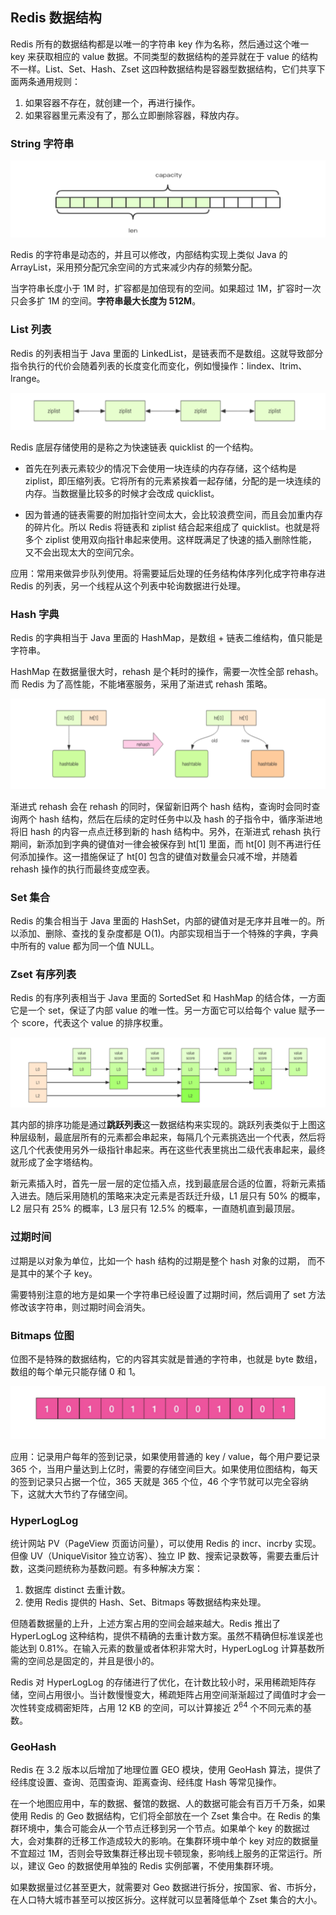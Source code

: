 ## Redis 数据结构

Redis 所有的数据结构都是以唯一的字符串 key 作为名称，然后通过这个唯一 key 来获取相应的 value 数据。不同类型的数据结构的差异就在于 value 的结构不一样。List、Set、Hash、Zset 这四种数据结构是容器型数据结构，它们共享下面两条通用规则：

1. 如果容器不存在，就创建一个，再进行操作。
2. 如果容器里元素没有了，那么立即删除容器，释放内存。



### String 字符串

![Redis String](../images/20220521222957001.png)

Redis 的字符串是动态的，并且可以修改，内部结构实现上类似 Java 的 ArrayList，采用预分配冗余空间的方式来减少内存的频繁分配。

当字符串长度小于 1M 时，扩容都是加倍现有的空间。如果超过 1M，扩容时一次只会多扩 1M 的空间。**字符串最大长度为 512M**。 



### List 列表

Redis 的列表相当于 Java 里面的 LinkedList，是链表而不是数组。这就导致部分指令执行的代价会随着列表的长度变化而变化，例如慢操作：lindex、ltrim、lrange。

![Redis List](../images/20200904155326252.png)

Redis 底层存储使用的是称之为快速链表 quicklist 的一个结构。

- 首先在列表元素较少的情况下会使用一块连续的内存存储，这个结构是 ziplist，即压缩列表。它将所有的元素紧挨着一起存储，分配的是一块连续的内存。当数据量比较多的时候才会改成 quicklist。

- 因为普通的链表需要的附加指针空间太大，会比较浪费空间，而且会加重内存的碎片化。所以 Redis 将链表和 ziplist 结合起来组成了 quicklist。也就是将多个 ziplist 使用双向指针串起来使用。这样既满足了快速的插入删除性能，又不会出现太大的空间冗余。 

应用：常用来做异步队列使用。将需要延后处理的任务结构体序列化成字符串存进 Redis 的列表，另一个线程从这个列表中轮询数据进行处理。



### Hash 字典

Redis 的字典相当于 Java 里面的 HashMap，是数组 + 链表二维结构，值只能是字符串。

HashMap 在数据量很大时，rehash 是个耗时的操作，需要一次性全部 rehash。而 Redis 为了高性能，不能堵塞服务，采用了渐进式 rehash 策略。

![Redis Hash](../images/20200904155252114.png)

渐进式 rehash 会在 rehash 的同时，保留新旧两个 hash 结构，查询时会同时查询两个 hash 结构，然后在后续的定时任务中以及 hash 的子指令中，循序渐进地将旧 hash 的内容一点点迁移到新的 hash 结构中。另外，在渐进式 rehash 执行期间，新添加到字典的键值对一律会被保存到 ht[1] 里面，而 ht[0] 则不再进行任何添加操作。这一措施保证了 ht[0] 包含的键值对数量会只减不增，并随着 rehash 操作的执行而最终变成空表。



### Set 集合

Redis 的集合相当于 Java 里面的 HashSet，内部的键值对是无序并且唯一的。所以添加、删除、查找的复杂度都是 O(1)。内部实现相当于一个特殊的字典，字典中所有的 value 都为同一个值 NULL。



### Zset 有序列表

Redis 的有序列表相当于 Java 里面的 SortedSet 和 HashMap 的结合体，一方面它是一个 set，保证了内部 value 的唯一性。另一方面它可以给每个 value 赋予一个 score，代表这个 value 的排序权重。

![Redis Zset](../images/20200904155206499.png)

其内部的排序功能是通过**跳跃列表**这一数据结构来实现的。跳跃列表类似于上图这种层级制，最底层所有的元素都会串起来，每隔几个元素挑选出一个代表，然后将这几个代表使用另外一级指针串起来。再在这些代表里挑出二级代表串起来，最终就形成了金字塔结构。 

新元素插入时，首先一层一层的定位插入点，找到最底层合适的位置，将新元素插入进去。随后采用随机的策略来决定元素是否跃迁升级，L1 层只有 50% 的概率，L2 层只有 25% 的概率，L3  层只有 12.5% 的概率，一直随机直到最顶层。



### 过期时间

过期是以对象为单位，比如一个 hash 结构的过期是整个 hash 对象的过期， 而不是其中的某个子 key。

需要特别注意的地方是如果一个字符串已经设置了过期时间，然后调用了 set 方法修改该字符串，则过期时间会消失。 



### Bitmaps 位图

位图不是特殊的数据结构，它的内容其实就是普通的字符串，也就是 byte 数组，数组的每个单元只能存储 0 和 1。

![Redis Bitmaps](../images/20220522122407001.png)

应用：记录用户每年的签到记录，如果使用普通的 key / value，每个用户要记录 365 个，当用户量达到上亿时，需要的存储空间巨大。如果使用位图结构，每天的签到记录只占据一个位，365 天就是 365 个位，46 个字节就可以完全容纳下，这就大大节约了存储空间。



### HyperLogLog

统计网站 PV（PageView 页面访问量），可以使用 Redis 的 incr、incrby 实现。但像 UV（UniqueVisitor 独立访客）、独立 IP 数、搜索记录数等，需要去重后计数，这类问题统称为基数问题。有多种解决方案：

1. 数据库 distinct 去重计数。
2. 使用 Redis 提供的 Hash、Set、Bitmaps 等数据结构来处理。

但随着数据量的上升，上述方案占用的空间会越来越大。Redis 推出了 HyperLogLog 这种结构，提供不精确的去重计数方案。虽然不精确但标准误差也能达到 0.81%。在输入元素的数量或者体积非常大时，HyperLogLog 计算基数所需的空间总是固定的，并且是很小的。

Redis 对 HyperLogLog 的存储进行了优化，在计数比较小时，采用稀疏矩阵存储，空间占用很小。当计数慢慢变大，稀疏矩阵占用空间渐渐超过了阈值时才会一次性转变成稠密矩阵，占用 12 KB 的空间，可以计算接近 2<sup>64</sup> 个不同元素的基数。



### GeoHash

Redis 在 3.2 版本以后增加了地理位置 GEO 模块，使用 GeoHash 算法，提供了经纬度设置、查询、范围查询、距离查询、经纬度 Hash 等常见操作。

在一个地图应用中，车的数据、餐馆的数据、人的数据可能会有百万千万条，如果使用 Redis 的 Geo 数据结构，它们将全部放在一个 Zset 集合中。在 Redis 的集群环境中，集合可能会从一个节点迁移到另一个节点。如果单个 key 的数据过大，会对集群的迁移工作造成较大的影响。在集群环境中单个 key 对应的数据量不宜超过 1M，否则会导致集群迁移出现卡顿现象，影响线上服务的正常运行。所以，建议 Geo 的数据使用单独的 Redis 实例部署，不使用集群环境。

如果数据量过亿甚至更大，就需要对 Geo 数据进行拆分，按国家、省、市拆分，在人口特大城市甚至可以按区拆分。这样就可以显著降低单个 Zset 集合的大小。